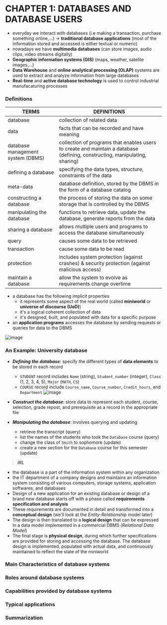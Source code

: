 # CHAPTER 1: DATABASES AND DATABASE USERS 

- everyday we interact with databases (i.e making a transaction, purchase something online,...) $\rightarrow$ **traditional database applications** (most of the information stored and accessed is either textual or numeric)
- nowadays we have **multimedia databases** (can store images, audio clips, video streams digitally)
- **Geographic information systems (GIS)** (maps, weather, satelite images,...)
- **Data Warehouse** and **online analytical processing (OLAP)** systems are used to extract and analyze information from large databases
- **Real-time** and **active database technology** is used to control industrial manufacaturing processes 

### Definitions

| TERMS                             | DEFINITIONS                                                                                                  |
|-----------------------------------|------------------------------------------------------------------------------------------------------------------------------|
| database                          | collection of related data
| data                              | facts that can be recorded and have meaning                                                                                  |
| database management system (DBMS) | collection of programs that enables users to create and maintain a database  (defining, constructing, manipulating, sharing) |
| defining a database               | specifying the data types, structure, constraints of the data                                                                |
| meta-data                         | database definition, stored by the DBMS in the form of a database catalog                                                    |
| constructing a database           | the process of storing the data on some storage that is controlled by the DBMS                                               |
| manipulating the database         | functions to retrieve data, update the database, generate reports from the data                                              |
| sharing a database                | allows multiple users and programs to access the database simultaneously                                                     |
| query                             | causes some data to be retrieved                                                                                             |
| transaction                       | cause some data to be read                                                                                                   |
| protection                        | includes system protection (against crashes) & security protection (against malicious access)                                |
| maintain a database               | allow the system to evolve as requirements change overtime                                                                   |

- a database has the following implicit properties
  - it represents some aspect of the real world (called **miniworld** or **universe of discourse (UoD)**)
  - it's a logical coherent collection of data
  - it's designed, built, and populated with data for a specific purpose
- an **application programs** accesses the database by sending requests or queries for data to the DBMS

![image](https://github.com/user-attachments/assets/16b31565-d3a8-4685-8703-8ed125c6ab55)

### An Example: University database

- **_Defining the database_**: specify the different types of **data elements** to be stored in each record
  - `STUDENT` record includes `Name` (string), `Student_number` (integer), `Class` (1, 2, 3, 4, 5), `Major` (`MATH`, `CS`)
  - `COURSE` record include `Course_name`, `Course_number`, `Credit_hours`, and `Department`
![image](https://github.com/user-attachments/assets/647b388f-9c09-47b6-9b8f-73fffebe9316)

- **_Construct the database_**: store data to represent each student, course, selection, grade repost, and prerequisite as a record in the appropriate file
- **_Manipulating tha database_**: involves querying and updating
  - retrieve the transcript (query)
  - list the names of the students who took the `Database` course (query)
  - change the class of `Smith` to sophomore (update)
  - create a new section for the `Database` course for this semester (update)

> **_IRL_**
- the database is a part of the information system within any organization
- the IT department of a company designs and maintains an information system consisting of various computers, storage systems, application softwares, and databases
- Design of a new application for an existing database or design of a brand new database starts off with a phase called **requirements specification and analysis**
- These requirements are documented in detail and transformed into a **conceptual design** (we'll look at the _Entity-Relationship_ model later)
- The design is then translated to a **logical design** that can be expressed in a data model implemented in a commercial DBMS (_Relational Data Model_)
- The final stage is **physical design**, during which further specifications are provided for storing and accessing the database. The database design is implemented, populated with actual data, and continuously maintained to reflect the state of the miniworld


### Main Characteristics of database systems 

### Roles around database systems

### Capabilities provided by database systems 

### Typical applications 

### Summarization 

